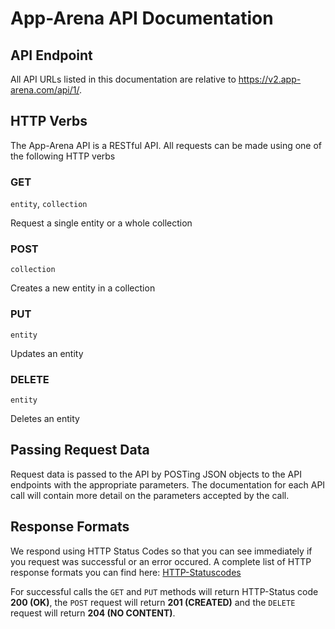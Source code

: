 # App-Arena API Documentation #

## API Endpoint ##

All API URLs listed in this documentation are relative to https://v2.app-arena.com/api/1/.

## HTTP Verbs ##

The App-Arena API is a RESTful API. All requests can be made using one of the following HTTP verbs

### GET ###
`entity`, `collection`

Request a single entity or a whole collection

### POST ###
`collection`

Creates a new entity in a collection

### PUT ###
`entity`

Updates an entity

### DELETE ###
`entity`

Deletes an entity


## Passing Request Data ##

Request data is passed to the API by POSTing JSON objects to the API endpoints with the appropriate parameters. The documentation for each API call will contain more detail on the parameters accepted by the call. 

## Response Formats ##
We respond using HTTP Status Codes so that you can see immediately if you request was successful or an error occured. A complete list of HTTP response formats you can find here: [HTTP-Statuscodes](http://de.wikipedia.org/wiki/HTTP-Statuscode "Title")

For successful calls the `GET` and `PUT` methods will return HTTP-Status code **200 (OK)**, the `POST` request will return **201
(CREATED)** and the `DELETE` request will return **204 (NO CONTENT)**.